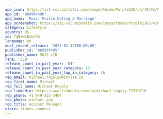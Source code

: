 ```yaml
---
app_icon: https://is1-ssl.mzstatic.com/image/thumb/Purple126/v4/f0/93/89/f09389c5-1c0a-47bb-ebad-bed8093e9ff0/AppIcon_Muzz-0-0-1x_U007emarketing-0-5-0-0-85-220.png/1024x1024bb.png
app_id: '969997496'
app_name: 'Muzz: Muslim Dating & Marriage'
app_screenshot: https://is1-ssl.mzstatic.com/image/thumb/Purple116/v4/07/1c/58/071c58cb-e7cf-f1ff-482b-a9c81859dade/5b5b72d1-fd95-422f-917a-2590285c95a7_iOS_6.5_-_1.jpg/1242x2688bb.png
category: Lifestyle
country: US
id: fqNXw1BzwlPw
language: en
most_recent_release: '2024-02-14T00:00:00'
publisher_id: '969997495'
publisher_name: MUZZ LTD
rank: '358'
release_count_in_past_year: '64'
release_count_in_past_year_category: 16
release_count_in_past_year_top_in_category: 36
rep_email: michael.roguly@bitrise.io
rep_first_name: Michael
rep_full_name: Michael Roguly
rep_linkedin: https://www.linkedin.com/in/michael-roguly-77376710
rep_phone: +1 949-233-3404
rep_photo: michael.jpg
rep_title: Account Manager
store: itunes_connect
---
```

